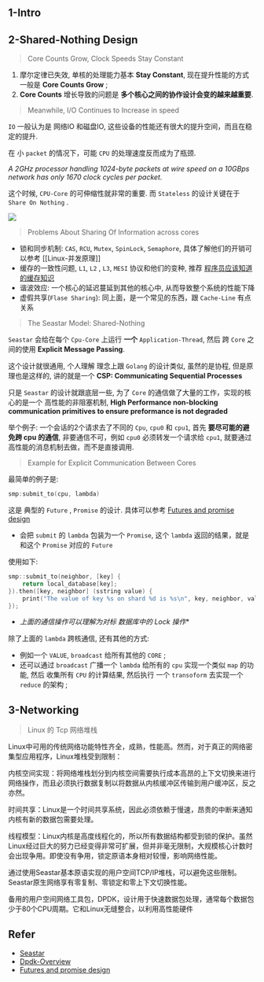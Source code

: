 
## 1-Intro


## 2-Shared-Nothing Design

> Core Counts Grow, Clock Speeds Stay Constant


1. 摩尔定律已失效, 单核的处理能力基本 **Stay Constant**, 现在提升性能的方式一般是 **Core Counts Grow** ;
2. **Core Counts** 增长导致的问题是 **多个核心之间的协作设计会变的越来越重要**.


> Meanwhile, I/O Continues to Increase in speed

`IO` 一般认为是 网络IO 和磁盘IO, 这些设备的性能还有很大的提升空间，而且在稳定的提升.

在 小 `packet` 的情况下，可能 `CPU` 的处理速度反而成为了瓶颈. 

*A 2GHz processor handling 1024-byte packets at wire speed on a 10GBps network has only 1670 clock cycles per packet.*

这个时候, `CPU-Core` 的可伸缩性就非常的重要. 而 `Stateless` 的设计关键在于 `Share On Nothing` .

![](https://seastar.io/images/shared-nothing-design.png)


> Problems About Sharing Of Information across cores

- 锁和同步机制: `CAS`, `RCU`, `Mutex`, `SpinLock`, `Semaphore`, 具体了解他们的开销可以参考 [[Linux-并发原理]]
- 缓存的一致性问题, `L1`, `L2` , `L3`, `MESI` 协议和他们的变种, 推荐 [程序员应该知道的缓存知识](https://coolshell.cn/articles/20793.html)
- 谐波效应: 一个核心的延迟蔓延到其他的核心中, 从而导致整个系统的性能下降
- 虚假共享(`Flase Sharing`): 同上面，是一个常见的东西，跟 `Cache-Line` 有点关系

> The Seastar Model: Shared-Nothing

`Seastar` 会给在每个 `Cpu-Core` 上运行 **一个** `Application-Thread`, 然后 跨 `Core` 之间的使用 **Explicit Message Passing**. 

这个设计就很通用, 个人理解 理念上跟 `Golang` 的设计类似, 虽然的是协程, 但是原理也是这样的, 讲的就是一个 **CSP: Communicating Sequential Processes**

只是 `Seastar` 的设计就跟底层一些, 为了 `Core` 的通信做了大量的工作，实现的核心的是一个 高性能的非阻塞机制, **High Performance non-blocking communication primitives to ensure preformance is not degraded**

举个例子: 一个会话的2个请求去了不同的 `Cpu`, `cpu0` 和 `cpu1`, 首先  **要尽可能的避免跨 cpu 的通信**, 非要通信不可，例如 `cpu0` 必须转发一个请求给 `cpu1`, 就要通过高性能的消息机制去做，而不是直接调用.

> Example for Explicit Communication Between Cores

最简单的例子是: 

```c++
smp:submit_to(cpu, lambda)
```

这是 典型的 `Future` , `Promise`  的设计. 具体可以参考 [Futures and promise design](https://en.wikipedia.org/wiki/Futures_and_promises)
- 会把 `submit` 的 `lambda` 包装为一个 `Promise`, 这个 `lambda` 返回的结果，就是和这个 `Promise` 对应的 `Future`

使用如下:

```c++
smp::submit_to(neighbor, [key] {
	return local_database[key];
}).then([key, neighbor] (sstring value) {
	print("The value of key %s on shard %d is %s\n", key, neighbor, value);
});
```


- *上面的通信操作可以理解为对标 数据库中的 Lock 操作**

除了上面的 `lambda` 跨核通信, 还有其他的方式:

- 例如一个 `VALUE`,  `broadcast` 给所有其他的 `CORE` ;
- 还可以通过 `broadcast` 广播一个 `lambda` 给所有的 `cpu` 实现一个类似 `map` 的功能, 然后 收集所有 `CPU` 的计算结果, 然后执行 一个 `transoform` 去实现一个 `reduce` 的架构 ;


## 3-Networking


> Linux 的 Tcp 网络堆栈

Linux中可用的传统网络功能特性齐全，成熟，性能高。然而，对于真正的网络密集型应用程序，Linux堆栈受到限制：

内核空间实现：将网络堆栈划分到内核空间需要执行成本高昂的上下文切换来进行网络操作，而且必须执行数据复制以将数据从内核缓冲区传输到用户缓冲区，反之亦然。

时间共享：Linux是一个时间共享系统，因此必须依赖于慢速，昂贵的中断来通知内核有新的数据包需要处理。

线程模型：Linux内核是高度线程化的，所以所有数据结构都受到锁的保护。虽然Linux经过巨大的努力已经变得非常可扩展，但并非毫无限制，大规模核心计数时会出现争用。即使没有争用，锁定原语本身相对较慢，影响网络性能。

通过使用Seastar基本原语实现的用户空间TCP/IP堆栈，可以避免这些限制。Seastar原生网络享有零复制、零锁定和零上下文切换性能。

备用的用户空间网络工具包，DPDK，设计用于快速数据包处理，通常每个数据包少于80个CPU周期。它和Linux无缝整合，以利用高性能硬件

## Refer

- [Seastar](https://seastar.io/)
- [Dpdk-Overview](https://edc.intel.com/content/www/us/en/design/products/ethernet/config-guide-e810-dpdk/dpdk-overview/)
- [Futures and promise design](https://en.wikipedia.org/wiki/Futures_and_promises)
